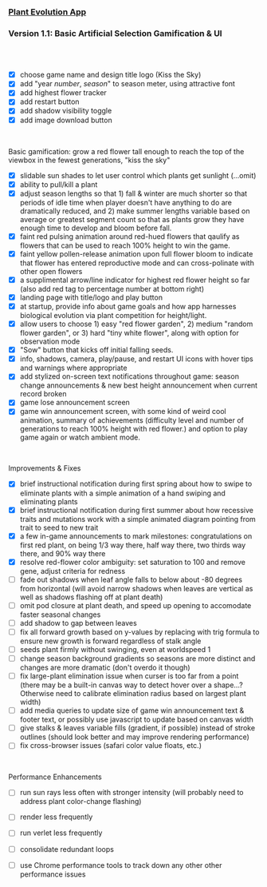 ### [Plant Evolution App](https://github.com/matthewmain/plant_evolution_app) 
### Version 1.1: Basic Artificial Selection Gamification & UI

<br>
<br>

- [X] choose game name and design title logo (Kiss the Sky)
- [X] add "year _number_, _season_" to season meter, using attractive font
- [X] add highest flower tracker
- [X] add restart button
- [X] add shadow visibility toggle
- [X] add image download button

<br>

Basic gamification: grow a red flower tall enough to reach the top of the viewbox in the fewest generations, "kiss the sky"

- [X] slidable sun shades to let user control which plants get sunlight (...omit)
- [X] ability to pull/kill a plant
- [X] adjust season lengths so that 1) fall & winter are much shorter so that periods of idle time when player doesn't have anything to do are dramatically reduced, and 2) make summer lengths variable based on average or greatest segment count so that as plants grow they have enough time to develop and bloom before fall.
- [X] faint red pulsing animation around red-hued flowers that qaulify as flowers that can be used to reach 100% height to win the game.
- [X] faint yellow pollen-release animation upon full flower bloom to indicate that flower has entered reproductive mode and can cross-polinate with other open flowers
- [X] a supplimental arrow/line indicator for highest red flower height so far (also add red tag to percentage number at bottom right)
- [X] landing page with title/logo and play button
- [X] at startup, provide info about game goals and how app harnesses biological evolution via plant competition for height/light. 
- [X] allow users to choose 1) easy "red flower garden", 2) medium "random flower garden", or 3) hard "tiny white flower", along with option for observation mode
- [X] "Sow" button that kicks off initial falling seeds.
- [X] info, shadows, camera, play/pause, and restart UI icons with hover tips and warnings where appropriate
- [X] add stylized on-screen text notifications throughout game: season change announcements & new best height announcement when current record broken
- [X] game lose announcement screen
- [X] game win announcement screen, with some kind of weird cool animation, summary of achievements (difficulty level and number of generations to reach 100% height with red flower.) and option to play game again or watch ambient mode.

<br>

Improvements & Fixes

- [X] brief instructional notification during first spring about how to swipe to eliminate plants with a simple animation of a hand swiping and eliminating plants 
- [X] brief instructional notification during first summer about how recessive traits and mutations work with a simple animated diagram pointing from trait to seed to new trait
- [X] a few in-game announcements to mark milestones: congratulations on first red plant, on being 1/3 way there, half way there, two thirds way there, and 90% way there
- [X] resolve red-flower color ambiguity: set saturation to 100 and remove gene, adjust criteria for redness
- [ ] fade out shadows when leaf angle falls to below about -80 degrees from horizontal (will avoid narrow shadows when leaves are vertical as well as shadows flashing off at plant death)
- [ ] omit pod closure at plant death, and speed up opening to accomodate faster seasonal changes 
- [ ] add shadow to gap between leaves
- [ ] fix all forward growth based on y-values by replacing with trig formula to ensure new growth is forward regardless of stalk angle
- [ ] seeds plant firmly without swinging, even at worldspeed 1
- [ ] change season background gradients so seasons are more distinct and changes are more dramatic (don't overdo it though)
- [ ] fix large-plant elimination issue when curser is too far from a point (there may be a built-in canvas way to detect hover over a shape...? Otherwise need to calibrate elimination radius based on largest plant width)
- [ ] add media queries to update size of game win announcement text & footer text, or possibly use javascript to update based on canvas width
- [ ] give stalks & leaves variable fills (gradient, if possible) instead of stroke outlines (should look better and may improve rendering performance)
- [ ] fix cross-browser issues (safari color value floats, etc.)

<br>

Performance Enhancements

- [ ] run sun rays less often with stronger intensity (will probably need to address plant color-change flashing)
- [ ] render less frequently
- [ ] run verlet less frequently
- [ ] consolidate redundant loops
- [ ] use Chrome performance tools to track down any other other performance issues




